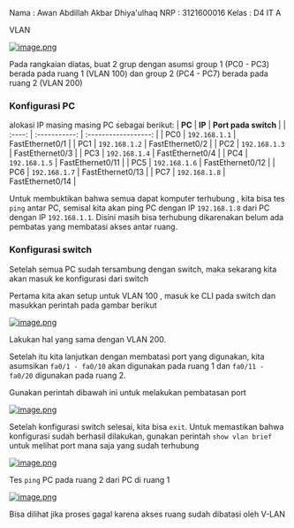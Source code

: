 Nama    : Awan Abdillah Akbar Dhiya'ulhaq
NRP     : 3121600016
Kelas   : D4 IT A

VLAN

[![image.png](https://i.postimg.cc/QdZWpBQ2/image.png)](https://postimg.cc/HV3xmkPz)

Pada rangkaian diatas, buat 2 grup dengan asumsi group 1 (PC0 - PC3) berada pada ruang 1 (VLAN 100) dan group 2 (PC4 - PC7) berada pada ruang 2 (VLAN 200)

### **Konfigurasi PC**

alokasi IP masing masing PC sebagai berikut:
| **PC** |    **IP**     | **Port pada switch** |
| :----: | :-----------: | :------------------: |
|  PC0   | `192.168.1.1` |   FastEthernet0/1    |
|  PC1   | `192.168.1.2` |   FastEthernet0/2    |
|  PC2   | `192.168.1.3` |   FastEthernet0/3    |
|  PC3   | `192.168.1.4` |   FastEthernet0/4    |
|  PC4   | `192.168.1.5` |   FastEthernet0/11   |
|  PC5   | `192.168.1.6` |   FastEthernet0/12   |
|  PC6   | `192.168.1.7` |   FastEthernet0/13   |
|  PC7   | `192.168.1.8` |   FastEthernet0/14   |

Untuk membuktikan bahwa semua dapat komputer terhubung , kita bisa tes `ping` antar PC, semisal kita akan ping PC dengan IP `192.168.1.8` dari PC dengan IP `192.168.1.1`. Disini masih bisa terhubung dikarenakan belum ada pembatas yang membatasi akses antar ruang.

### **Konfigurasi switch**

Setelah semua PC sudah tersambung dengan switch, maka sekarang kita akan masuk ke konfigurasi dari switch

Pertama kita akan setup untuk VLAN 100 , masuk ke CLI pada switch dan masukkan perintah pada gambar berikut

[![image.png](https://i.postimg.cc/gkm1TsH4/image.png)](https://postimg.cc/ThNkyrSW)

Lakukan hal yang sama dengan VLAN 200.

Setelah itu kita lanjutkan dengan membatasi port yang digunakan, kita asumsikan `fa0/1 - fa0/10` akan digunakan pada ruang 1 dan `fa0/11 - fa0/20` digunakan pada ruang 2.

Gunakan perintah dibawah ini untuk melakukan pembatasan port

[![image.png](https://i.postimg.cc/XYcq0QRJ/image.png)](https://postimg.cc/jD2tHQd0)

Setelah konfigurasi switch selesai, kita bisa `exit`.
Untuk memastikan bahwa konfigurasi sudah berhasil dilakukan, gunakan perintah `show vlan brief` untuk melihat port mana saja yang sudah terhubung

[![image.png](https://i.postimg.cc/xdpmb99h/image.png)](https://postimg.cc/rdWsBX0N)

Tes `ping` PC pada ruang 2 dari PC di ruang 1

[![image.png](https://i.postimg.cc/J4THF1kn/image.png)](https://postimg.cc/F7LKdXG5)

Bisa dilihat jika proses gagal karena akses ruang sudah dibatasi oleh V-LAN